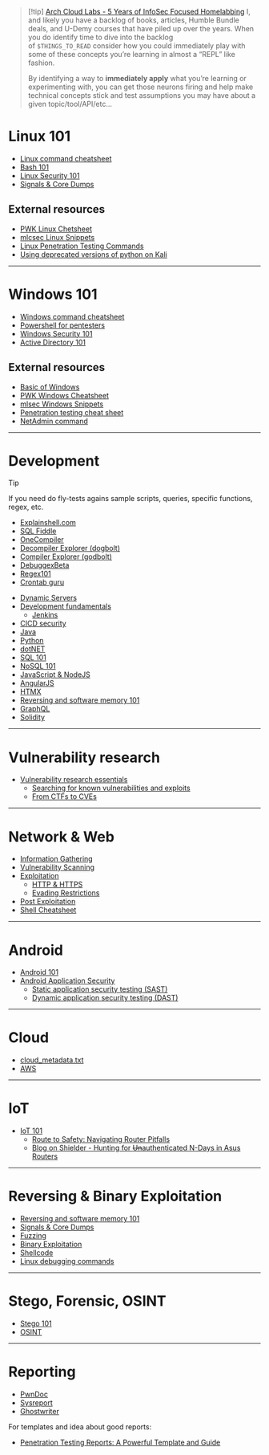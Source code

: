 >[!tip] [Arch Cloud Labs - 5 Years of InfoSec Focused Homelabbing](../Readwise/Articles/Arch%20Cloud%20Labs%20-%205%20Years%20of%20InfoSec%20Focused%20Homelabbing.md)
>I, and likely you have a backlog of books, articles, Humble Bundle deals, and U-Demy courses that have piled up over the years. When you do identify time to dive into the backlog of `$THINGS_TO_READ` consider how you could immediately play with some of these concepts you’re learning in almost a “REPL” like fashion. 
>
>By identifying a way to **immediately apply** what you’re learning or experimenting with, you can get those neurons firing and help make technical concepts stick and test assumptions you may have about a given topic/tool/API/etc…  

# Linux 101

- [Linux command cheatsheet](Dev,%20scripting%20&%20OS/Linux%20command%20cheatsheet.md)
- [Bash 101](Dev,%20scripting%20&%20OS/Bash%20101.md)
- [Linux Security 101](Dev,%20scripting%20&%20OS/Linux%20Security%20101.md)
- [Signals & Core Dumps](Dev,%20scripting%20&%20OS/Signals%20&%20Core%20Dumps.md)

## External resources

-   [PWK Linux Chetsheet](https://github.com/ibr2/pwk-cheatsheet/blob/master/linux-template.md)
-   [mlcsec Linux Snippets](https://mlcsec.com/posts/linux-snippets/)
-   [Linux Penetration Testing Commands](https://highon.coffee/blog/linux-commands-cheat-sheet/)
-   [Using deprecated versions of python on Kali](https://www.kali.org/docs/general-use/using-eol-python-versions/)

---

# Windows 101

- [Windows command cheatsheet](Dev,%20scripting%20&%20OS/Windows%20command%20cheatsheet.md)
- [Powershell for pentesters](Dev,%20scripting%20&%20OS/Powershell%20for%20pentesters.md)
- [Windows Security 101](Dev,%20scripting%20&%20OS/Windows%20Security%20101.md)
- [Active Directory 101](Dev,%20scripting%20&%20OS/Active%20Directory%20101.md)

## External resources

-   [Basic of Windows](https://sushant747.gitbooks.io/total-oscp-guide/content/basics_of_windows.html)
-   [PWK Windows Cheatsheet](https://github.com/ibr2/pwk-cheatsheet/blob/master/windows-template.md)
-   [mlsec Windows Snippets](https://mlcsec.com/posts/windows-snippets/)
-   [Penetration testing cheat sheet](https://highon.coffee/blog/penetration-testing-tools-cheat-sheet/)
-   [NetAdmin command](https://www.robvanderwoude.com/ntadmincommands.php)

---

# Development

>[!tip]
>If you need do fly-tests agains sample scripts, queries, specific functions, regex, etc.
>- [Explainshell.com](https://explainshell.com/)
>- [SQL Fiddle](https://sqlfiddle.com/)
>- [OneCompiler](https://onecompiler.com/)
>- [Decompiler Explorer (dogbolt)](https://dogbolt.org/)
>- [Compiler Explorer (godbolt)](https://godbolt.org/)
>- [DebuggexBeta](https://www.debuggex.com/)
>- [Regex101](https://regex101.com/)
>- [Crontab guru](https://crontab.guru/#09,39_*_*_*_*)

- [Dynamic Servers](Dev,%20scripting%20&%20OS/Dynamic%20Servers.md)
- [Development fundamentals](Dev,%20scripting%20&%20OS/Development%20fundamentals.md)
	- [Jenkins](Dev,%20scripting%20&%20OS/Jenkins.md)
- [CICD security](Dev,%20scripting%20&%20OS/CICD%20security.md)
- [Java](Dev,%20scripting%20&%20OS/Java.md)
- [Python](Dev,%20scripting%20&%20OS/Python.md)
- [dotNET](Dev,%20scripting%20&%20OS/dotNET.md)
- [SQL 101](Dev,%20scripting%20&%20OS/SQL%20101.md)
- [NoSQL 101](Dev,%20scripting%20&%20OS/NoSQL%20101.md)
- [JavaScript & NodeJS](Dev,%20scripting%20&%20OS/JavaScript%20&%20NodeJS.md)
- [AngularJS](Dev,%20scripting%20&%20OS/AngularJS.md)
- [HTMX](Dev,%20scripting%20&%20OS/HTMX.md)
- [Reversing and software memory 101](Reversing%20&%20Binary%20Exploitation/Reversing%20and%20software%20memory%20101.md)
- [GraphQL](Web%20&%20Network%20Hacking/GraphQL.md)
- [Solidity](Dev,%20scripting%20&%20OS/Solidity.md)

---

# Vulnerability research

- [Vulnerability research essentials](High%20level/Vulnerability%20research%20101.md)
	- [Searching for known vulnerabilities and exploits](High%20level/Vulnerability%20research%20101.md#Searching%20for%20known%20vulnerabilities%20and%20exploits)
	- [From CTFs to CVEs](../Readwise/Articles/Arch%20Cloud%20Labs%20-%205%20Years%20of%20InfoSec%20Focused%20Homelabbing.md#From%20CTFs%20to%20CVEs)

---

# Network & Web

- [Information Gathering](Web%20&%20Network%20Hacking/Information%20Gathering.md)
- [Vulnerability Scanning](Web%20&%20Network%20Hacking/Vulnerability%20Scanning.md)
- [Exploitation](Web%20&%20Network%20Hacking/Exploitation.md)
	- [HTTP & HTTPS](Services/HTTP%20&%20HTTPS.md)
	- [Evading Restrictions](Web%20&%20Network%20Hacking/Evading%20Restrictions.md)
- [Post Exploitation](Web%20&%20Network%20Hacking/Post%20Exploitation.md)
- [Shell Cheatsheet](Web%20&%20Network%20Hacking/Shell%20Cheatsheet.md)

---

# Android

- [Android 101](Mobile%20Hacking/Android%20101.md)
- [Android Application Security](Mobile%20Hacking/Android%20Application%20Security.md)
	- [Static application security testing (SAST)](Mobile%20Hacking/Static%20application%20security%20testing%20(SAST).md)
	- [Dynamic application security testing (DAST)](Mobile%20Hacking/Dynamic%20application%20security%20testing%20(DAST).md)

---

# Cloud 
- [cloud_metadata.txt](https://gist.github.com/jhaddix/78cece26c91c6263653f31ba453e273b)
- [AWS](Cloud/AWS.md)


---
# IoT

- [IoT 101](Dev,%20scripting%20&%20OS/IoT%20101.md)
	- [Route to Safety: Navigating Router Pitfalls](https://starlabs.sg/blog/2024/route-to-safety-navigating-router-pitfalls/)
	- [Blog on Shielder - Hunting for ~~Un~~authenticated N-Days in Asus Routers](../Readwise/Articles/Blog%20on%20Shielder%20-%20Hunting%20for%20~~Un~~authenticated%20N-Days%20in%20Asus%20Routers.md)

---

# Reversing & Binary Exploitation

- [Reversing and software memory 101](Reversing%20&%20Binary%20Exploitation/Reversing%20and%20software%20memory%20101.md)
- [Signals & Core Dumps](Dev,%20scripting%20&%20OS/Signals%20&%20Core%20Dumps.md)
- [Fuzzing](Reversing%20&%20Binary%20Exploitation/Fuzzing.md)
- [Binary Exploitation](Reversing%20&%20Binary%20Exploitation/Binary%20Exploitation.md)
- [Shellcode](Reversing%20&%20Binary%20Exploitation/Shellcode.md)
- [Linux debugging commands](Dev,%20scripting%20&%20OS/Linux%20command%20cheatsheet.md)

---

# Stego, Forensic, OSINT

- [Stego 101](Stego%20&%20Forensic/Stego%20101.md)
- [OSINT](Stego%20&%20Forensic/OSINT.md)

---

# Reporting

- [PwnDoc](https://github.com/pwndoc/pwndoc)
- [Sysreport](https://github.com/Syslifters/sysreptor)
- [Ghostwriter](https://github.com/GhostManager/Ghostwriter)

For templates and idea about good reports:
- [Penetration Testing Reports: A Powerful Template and Guide](../Readwise/Articles/TreyCraf7%20-%20Penetration%20Testing%20Reports%20A%20Powerful%20Template%20and%20Guide.md)